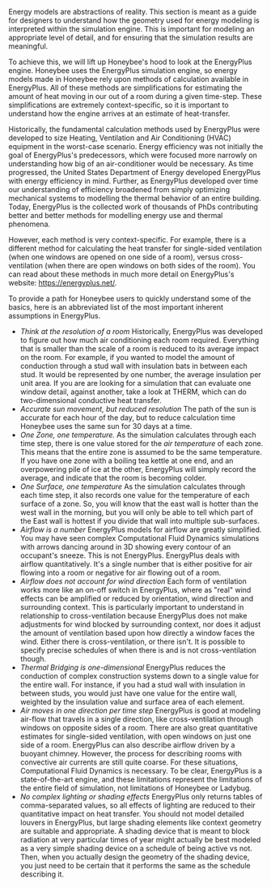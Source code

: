 Energy models are abstractions of reality. This section is meant as a guide for designers to understand how the geometry used for energy modeling is interpreted within the simulation engine. This is important for modeling an appropriate level of detail, and for ensuring that the simulation results are meaningful.

To achieve this, we will lift up Honeybee's hood to look at the EnergyPlus engine. Honeybee uses the EnergyPlus simulation engine, so energy models made in Honeybee rely upon methods of calculation available in EnergyPlus. All of these methods are simplifications for estimating the amount of heat moving in our out of a room during a given time-step. These simplifications are extremely context-specific, so it is important to understand how the engine arrives at an estimate of heat-transfer.

Historically, the fundamental calculation methods used by EnergyPlus were developed to size Heating, Ventilation and Air Conditioning (HVAC) equipment in the worst-case scenario. Energy efficiency was not initially the goal of EnergyPlus's predecessors, which were focused more narrowly on understanding how big of an air-conditioner would be necessary. As time progressed, the United States Department of Energy developed EnergyPlus with energy efficiency in mind. Further, as EnergyPlus developed over time our understanding of efficiency broadened from simply optimizing mechanical systems to modelling the thermal behavior of an entire building. Today, EnergyPlus is the collected work of thousands of PhDs contributing better and better methods for modelling energy use and thermal phenomena.

However, each method is very context-specific. For example, there is a different method for calculating the heat transfer for single-sided ventilation (when one windows are opened on one side of a room), versus cross-ventilation (when there are open windows on both sides of the room). You can read about these methods in much more detail on EnergyPlus's website: https://energyplus.net/. 

To provide a path for Honeybee users to quickly understand some of the basics, here is an abbreviated list of the most important inherent assumptions in EnergyPlus. 

 - _Think at the resolution of a room_ Historically, EnergyPlus was developed to figure out how much air conditioning each room required. Everything that is smaller than the scale of a room is reduced to its average impact on the room. For example, if you wanted to model the amount of conduction through a stud wall with insulation bats in between each stud. It would be represented by one number, the average insulation per unit area. If you are are looking for a simulation that can evaluate one window detail, against another, take a look at THERM, which can do two-dimensional conductive heat transfer.
- _Accurate sun movement, but reduced resolution_ The path of the sun is accurate for each hour of the day, but to reduce calculation time Honeybee uses the same sun for 30 days at a time.
- _One Zone, one temperature._ As the simulation calculates through each time step, there is one value stored for the _air temperature_ of each zone. This means that the entire zone is assumed to be the same temperature. If you have one zone with a boiling tea kettle at one end, and an overpowering pile of ice at the other, EnergyPlus will simply record the average, and indicate that the room is becoming colder.
- _One Surface, one temperature_ As the simulation calculates through each time step, it also records one value for the temperature of each surface of a zone. So, you will know that the east wall is hotter than the west wall in the morning, but you will only be able to tell which part of the East wall is hottest if you divide that wall into multiple sub-surfaces.
- _Airflow is a number_ EnergyPlus models for airflow are greatly simplified. You may have seen complex  Computational Fluid Dynamics simulations with arrows dancing around in 3D showing every contour of an occupant's sneeze. This is not EnergyPlus. EnergyPlus deals with airflow quantitatively. It's a single number that is either positive for air flowing into a room or negative for air flowing out of a room.
- _Airflow does not account for wind direction_ Each form of ventilation works more like an on-off switch in EnergyPlus, where as "real" wind effects can be amplified or reduced by orientation, wind direction and surrounding context. This is particularly important to understand in relationship to cross-ventilation because EnergyPlus does not make adjustments for wind blocked by surrounding context, nor does it adjust the amount of ventilation based upon how directly a window faces the wind. Either there is cross-ventilation, or there isn't. It is possible to specify precise schedules of when there is and is not cross-ventilation though.
- _Thermal Bridging is one-dimensional_ EnergyPlus reduces the conduction of complex construction systems down to a single value for the entire wall. For instance, if you had a stud wall with insulation in between studs, you would just have one value for the entire wall, weighted by the insulation value and surface area of each element. 
- _Air moves in one direction per time step_ EnergyPlus is good at modeling air-flow that travels in a single direction, like cross-ventilation through windows on opposite sides of a room. There are also great quantitative estimates for single-sided ventilation, with open windows on just one side of a room. EnergyPlus can also describe airflow driven by a buoyant chimney. However, the process for describing rooms with convective air currents are still quite coarse. For these situations, Computational Fluid Dynamics is necessary. To be clear, EnergyPlus is a state-of-the-art engine, and these limitations represent the limitations of the entire field of simulation, not limitations of Honeybee or Ladybug. 
- _No complex lighting or shading effects_ EnergyPlus only returns tables of comma-separated values, so all effects of lighting are reduced to their quantitative impact on heat transfer. You should not model detailed louvers in EnergyPlus, but large shading elements like context geometry are suitable and appropriate. A shading device that is meant to block radiation at very particular times of year might actually be best modeled as a very simple shading device on a schedule of being active vs not. Then, when you actually design the geometry of the shading device, you just need to be certain that it performs the same as the schedule describing it.
